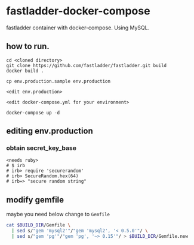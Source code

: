 # fastladder-docker-compose
fastladder container with docker-compose.
Using MySQL.

## how to run.

```
cd <cloned directory>
git clone https://github.com/fastladder/fastladder.git build
docker build .

cp env.production.sample env.production

<edit env.production>

<edit docker-compose.yml for your environment>

docker-compose up -d
```

## editing env.production
### obtain secret_key_base

```
<needs ruby>
# $ irb
# irb> require 'securerandom'
# irb> SecureRandom.hex(64)
# irb=> "secure random string"
```

## modify gemfile

maybe you need below change to `Gemfile`

```bash
cat $BUILD_DIR/Gemfile \
  | sed s/"gem 'mysql2'"/"gem 'mysql2', '< 0.5.0'"/ \
  | sed s/"gem 'pg'"/"gem 'pg', '~> 0.15'"/ > $BUILD_DIR/Gemfile.new
```
